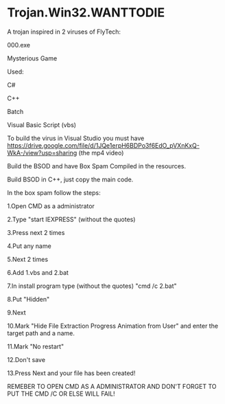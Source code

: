 # Trojan.Win32.WANTTODIE
A trojan inspired in 2 viruses of FlyTech:

000.exe

Mysterious Game

Used:

C#

C++

Batch

Visual Basic Script (vbs)

To build the virus in Visual Studio you must have
https://drive.google.com/file/d/1JQe1erpH6BDPo3f6EdO_pVXnKxQ-WkA-/view?usp=sharing
(the mp4 video)

Build the BSOD and have Box Spam Compiled in the resources.

Build BSOD in C++, just copy the main code.

In the box spam follow the steps:

1.Open CMD as a administrator

2.Type "start IEXPRESS" (without the quotes)

3.Press next 2 times

4.Put any name

5.Next 2 times

6.Add 1.vbs and 2.bat

7.In install program type (without the quotes) "cmd /c 2.bat"

8.Put "Hidden"

9.Next

10.Mark "Hide File Extraction Progress Animation from User" and enter the target path and a name.

11.Mark "No restart"

12.Don't save

13.Press Next and your file has been created!

REMEBER TO OPEN CMD AS A ADMINISTRATOR AND DON'T FORGET TO PUT THE CMD /C OR ELSE WILL FAIL!
